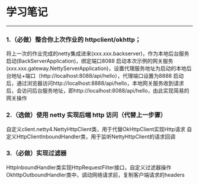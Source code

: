 # 学习笔记

---

### 1.（必做）整合你上次作业的 httpclient/okhttp；
将上一次的作业完成的netty集成进来(xxx.xxx.backserver)，作为本地后台服务启动(BackServerApplication)，绑定端口8088
启动本次示例的网关服务(xxx.xxx.gateway.NettyServerApplication)，设置代理服务地址为启动的本地后台地址+端口（http://localhost:8088/api/hello），代理端口设置为8888
启动后，通过浏览器访问http://localhost:8888/api/hello，本地网关服务收到请求后，会访问后台服务地址，即http://localhost:8088/api/hello，由此实现简易的网关操作

### 2.（选做）使用 netty 实现后端 http 访问（代替上一步骤）
自定义client.netty4.NettyHttpClient类，用于代替OkHttpClient实现Http请求
自定义HttpClientInboundHandler类，用于监听NettyHttpClient的请求回调

### 3.（必做）实现过滤器
HttpInboundHandler类实现HttpRequestFilter接口，自定义过滤器操作
OkhttpOutboundHandler类中，调动网络请求前，复制客户端请求的headers
